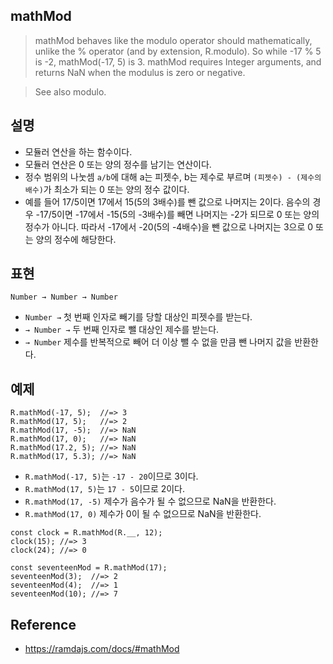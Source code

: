 ## mathMod
> mathMod behaves like the modulo operator should mathematically, unlike the % operator (and by extension, R.modulo). So while -17 % 5 is -2, mathMod(-17, 5) is 3. mathMod requires Integer arguments, and returns NaN when the modulus is zero or negative.

> See also modulo.

## 설명
- 모듈러 연산을 하는 함수이다. 
- 모듈러 연산은 0 또는 양의 정수를 남기는 연산이다.
- 정수 범위의 나눗셈 `a/b`에 대해 a는 피젯수, b는 제수로 부르며 `(피젯수) - (제수의 배수)`가 최소가 되는 0 또는 양의 정수 값이다.
- 예를 들어 17/5이면 17에서 15(5의 3배수)를 뺀 값으로 나머지는 2이다. 음수의 경우 -17/5이면 -17에서 -15(5의 -3배수)를 빼면 나머지는 -2가 되므로 0 또는 양의 정수가 아니다. 따라서 -17에서 -20(5의 -4배수)을 뺀 값으로 나머지는 3으로 0 또는 양의 정수에 해당한다.

## 표현
```
Number → Number → Number
```
- `Number →` 첫 번째 인자로 빼기를 당할 대상인 피젯수를 받는다.
- `→ Number →` 두 번째 인자로 뺄 대상인 제수를 받는다.
- `→ Number` 제수를 반복적으로 빼어 더 이상 뺄 수 없을 만큼 뺀 나머지 값을 반환한다.

## 예제
```
R.mathMod(-17, 5);  //=> 3
R.mathMod(17, 5);   //=> 2
R.mathMod(17, -5);  //=> NaN
R.mathMod(17, 0);   //=> NaN
R.mathMod(17.2, 5); //=> NaN
R.mathMod(17, 5.3); //=> NaN
```
- `R.mathMod(-17, 5)`는 `-17 - 20`이므로 3이다.
- `R.mathMod(17, 5)`는 `17 - 5`이므로 2이다.
- `R.mathMod(17, -5)` 제수가 음수가 될 수 없으므로 NaN을 반환한다.
- `R.mathMod(17, 0)` 제수가 0이 될 수 없으므로 NaN을 반환한다.

```
const clock = R.mathMod(R.__, 12);
clock(15); //=> 3
clock(24); //=> 0
```

```
const seventeenMod = R.mathMod(17);
seventeenMod(3);  //=> 2
seventeenMod(4);  //=> 1
seventeenMod(10); //=> 7
```

## Reference
- https://ramdajs.com/docs/#mathMod
